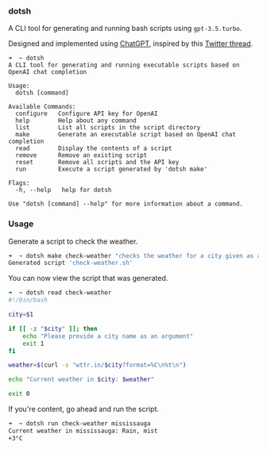 ### dotsh

A CLI tool for generating and running bash scripts using `gpt-3.5.turbo`.

Designed and implemented using [ChatGPT](https://chat.openai.com), inspired by this [Twitter thread](https://twitter.com/ken_wheeler/status/1639235612166201346).

```
➜  ~ dotsh
A CLI tool for generating and running executable scripts based on OpenAI chat completion

Usage:
  dotsh [command]

Available Commands:
  configure   Configure API key for OpenAI
  help        Help about any command
  list        List all scripts in the script directory
  make        Generate an executable script based on OpenAI chat completion
  read        Display the contents of a script
  remove      Remove an existing script
  reset       Remove all scripts and the API key
  run         Execute a script generated by 'dotsh make'

Flags:
  -h, --help   help for dotsh

Use "dotsh [command] --help" for more information about a command.
```

### Usage

Generate a script to check the weather.

```sh
➜  ~ dotsh make check-weather "checks the weather for a city given as an argument using wttr.in"
Generated script 'check-weather.sh'
```

You can now view the script that was generated.

```sh
➜  ~ dotsh read check-weather
#!/bin/bash

city=$1

if [[ -z "$city" ]]; then
    echo "Please provide a city name as an argument"
    exit 1
fi

weather=$(curl -s "wttr.in/$city?format=%C\n%t\n")

echo "Current weather in $city: $weather"

exit 0
```

If you're content, go ahead and run the script.

```sh
➜  ~ dotsh run check-weather mississauga
Current weather in mississauga: Rain, mist
+3°C
```
